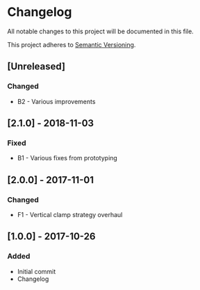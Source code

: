 # Changelog
All notable changes to this project will be documented in this file.

This project adheres to [Semantic Versioning](http://semver.org/spec/v2.0.0.html).

## [Unreleased]
### Changed
* B2 - Various improvements

## [2.1.0] - 2018-11-03
### Fixed
* B1 - Various fixes from prototyping

## [2.0.0] - 2017-11-01
### Changed
* F1 - Vertical clamp strategy overhaul

## [1.0.0] - 2017-10-26
### Added
* Initial commit
* Changelog

